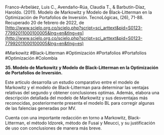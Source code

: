 Franco-Arbeláez, Luis C., Avendaño-Rúa, Claudia T., & Barbutín-Díaz, Haroldo. (2011). Modelo de Markowitz y Modelo de Black-Litterman en la Optimización de Portafolios de Inversión. TecnoLógicas, (26), 71-88. Recuperado 20 de febrero de 2022, de [http://www.scielo.org.co/scielo.php?script=sci_arttext&pid=S0123-77992011000100005&lng=en&tlng=es](http://www.scielo.org.co/scielo.php?script=sci_arttext&pid=S0123-77992011000100005&lng=en&tlng=es)           

#Markowitz #Black-Litterman #Optimización #Portafolios #Portafolios #Optimización #Colombia 

**35. Modelo de Markowitz y Modelo de Black-Litterman en la Optimización de Portafolios de Inversión.**

Este articulo desarrolla un estudio comparativo entre el modelo de Markowitz y el modelo de Black-Litterman para determinar las ventajas relativas del segundo y obtener conclusiones optimas. Además, elabora una descripción detallada del modelo de Markowitz y sus desventajas más reconocidas, posteriormente presenta el modelo BL para corregir algunas de las falencias generadas por MV.

Cuenta con una importante redacción en torno a Markowitz, Black-Litterman, el método Idzorek, método de Fusai y Meucci, y su justificación de uso con conclusiones de manera más breve.
